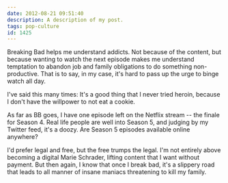 ```yaml
---
date: 2012-08-21 09:51:40
description: A description of my post.
tags: pop-culture
id: 1425
---
```

Breaking Bad helps me understand addicts.  Not because of the content, but because wanting to watch the next episode makes me understand temptation to abandon job and family obligations to do something non-productive.  That is to say, in my case, it's hard to pass up the urge to binge watch all day.

I've said this many times:  It's a good thing that I never tried heroin, because I don't have the willpower to not eat a cookie.
<!--more-->
As far as BB goes, I have one episode left on the Netflix stream -- the finale for Season 4.  Real life people are well into Season 5, and judging by my Twitter feed, it's a doozy.  Are Season 5 episodes available online anywhere?  

I'd prefer legal and free, but the free trumps the legal.  I'm not entirely above becoming a digital Marie Schrader, lifting content that I want without payment.  But then again, I know that once I break bad, it's a slippery road that leads to all manner of insane maniacs threatening to kill my family.
